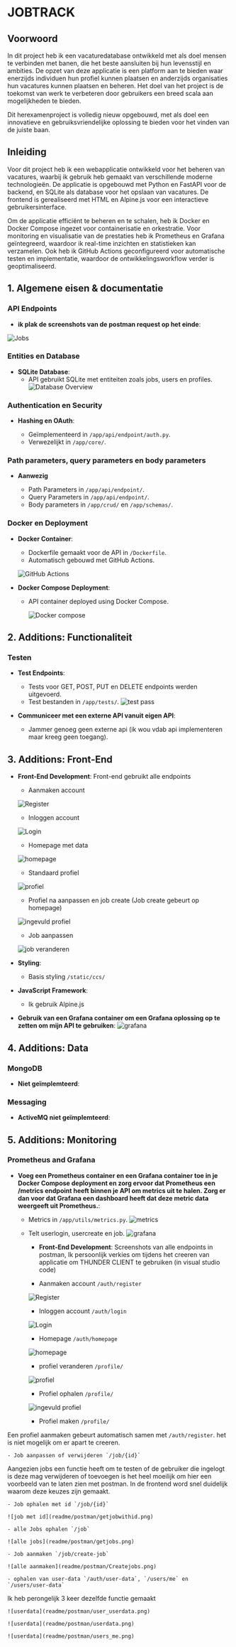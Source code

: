 # JOBTRACK

## Voorwoord

In dit project heb ik een vacaturedatabase ontwikkeld met als doel mensen te verbinden met banen, die het beste aansluiten bij hun levensstijl en ambities. De opzet van deze applicatie is een platform aan te bieden waar enerzijds individuen hun profiel kunnen plaatsen en anderzijds organisaties hun vacatures kunnen plaatsen en beheren. Het doel van het project is de toekomst van werk te verbeteren door gebruikers een breed scala aan mogelijkheden te bieden. 

Dit herexamenproject is volledig nieuw opgebouwd, met als doel een innovatieve en gebruiksvriendelijke oplossing te bieden voor het vinden van de juiste baan.

## Inleiding

Voor dit project heb ik een webapplicatie ontwikkeld voor het beheren van vacatures, waarbij ik gebruik heb gemaakt van verschillende moderne technologieën. De applicatie is opgebouwd met Python en FastAPI voor de backend, en SQLite als database voor het opslaan van vacatures. De frontend is gerealiseerd met HTML en Alpine.js voor een interactieve gebruikersinterface.

Om de applicatie efficiënt te beheren en te schalen, heb ik Docker en Docker Compose ingezet voor containerisatie en orkestratie. Voor monitoring en visualisatie van de prestaties heb ik Prometheus en Grafana geïntegreerd, waardoor ik real-time inzichten en statistieken kan verzamelen. Ook heb ik GitHub Actions geconfigureerd voor automatische testen en implementatie, waardoor de ontwikkelingsworkflow verder is geoptimaliseerd.

## 1. Algemene eisen & documentatie

### API Endpoints

- **ik plak de screenshots van de postman request op het einde**:

![Jobs](readme/endpoints.png)


### Entities en Database

- **SQLite Database**:
  - API gebruikt SQLite met entiteiten zoals jobs, users en profiles.
  ![Database Overview](readme/database_overview.png)

### Authentication en Security

- **Hashing en OAuth**:

  - Geïmplementeerd in `/app/api/endpoint/auth.py`.
  - Verwezelijkt  in `/app/core/`.

### Path parameters, query parameters en body parameters

- **Aanwezig**

  - Path Parameters in `/app/api/endpoint/`.
  - Query Parameters  in `/app/api/endpoint/`.
  - Body parameters  in `/app/crud/` en `/app/schemas/`.

### Docker en Deployment

- **Docker Container**:
  - Dockerfile gemaakt voor de API in `/Dockerfile`.
  - Automatisch gebouwd met GitHub Actions.

  ![GitHub Actions](readme/github_actions.png)

- **Docker Compose Deployment**:

  - API container deployed using Docker Compose.

    ![Docker compose](readme/docker_compose.png)

## 2. Additions: Functionaliteit

### Testen

- **Test Endpoints**:
  - Tests voor GET, POST, PUT en DELETE endpoints werden uitgevoerd.
  - Test bestanden in `/app/tests/`.
    ![test pass](readme/pytest.png)

- **Communiceer met een externe API vanuit eigen API**:
  - Jammer genoeg geen externe api (ik wou vdab api implementeren maar kreeg geen toegang).

## 3. Additions: Front-End

- **Front-End Development**:
    Front-end gebruikt alle endpoints 
    - Aanmaken account 

    ![Register](readme/fronternd/register.png)
    
    - Inloggen account
    
    ![Login](readme/fronternd/login.png)
    
    - Homepage met data
    
    ![homepage](readme/fronternd/homepage.png)
    
    - Standaard profiel
    
    ![profiel](readme/fronternd/profile.png)
    
    - Profiel na aanpassen en job create (Job create gebeurt op homepage)
    
    ![ingevuld profiel ](readme/fronternd/ingevuld_profile.png)
    
    - Job aanpassen 
    
    ![job veranderen](readme/fronternd/job_veranderen.png)

- **Styling**:
  - Basis styling `/static/ccs/`

- **JavaScript Framework**:
  - Ik gebruik Alpine.js

- **Gebruik van een Grafana container om een Grafana oplossing op te zetten om mijn API te gebruiken**:
    ![grafana](readme/grafana.png)


## 4. Additions: Data

### MongoDB
- **Niet geïmplemteerd**:

### Messaging
- **ActiveMQ niet geïmplemteerd**:

## 5. Additions: Monitoring

### Prometheus and Grafana

- **Voeg een Prometheus container en een Grafana container toe in je Docker Compose deployment en zorg ervoor dat Prometheus een /metrics endpoint heeft binnen je API om metrics uit te halen. Zorg er dan voor dat Grafana een dashboard heeft dat deze metric data weergeeft uit Prometheus.**:
  - Metrics in `/app/utils/metrics.py`.
    ![metrics](readme/metrics.png)
  - Telt userlogin, usercreate en job.
      ![grafana](readme/grafana.png)






      - **Front-End Development**:
Screenshots van alle endpoints in postman, Ik persoonlijk verkies om tijdens het creeren van applicatie om  THUNDER CLIENT te gebruiken (in visual studio code)


    - Aanmaken account `/auth/register`

    ![Register](readme/postman/register.png)
    
    - Inloggen account `/auth/login`
    
    ![Login](readme/postman/login.png)
    
    - Homepage `/auth/homepage`
    
    ![homepage](readme/postman/homepage.png)
    
    - profiel veranderen `/profile/`
    
    ![profiel](readme/postman/profilepatch.png)
    
    - Profiel ophalen `/profile/`
    
    ![ingevuld profiel ](readme/postman/profileget.png)

    - Profiel maken `/profile/`
    
Een profiel aanmaken gebeurt automatisch samen met `/auth/register`. het is niet mogelijk om er apart te creeren.
    
    - Job aanpassen of verwijderen `/job/{id}`
    
Aangezien jobs een functie heeft om te testen of de gebruiker die ingelogt is deze mag verwijderen of toevoegen is het heel moeilijk om hier een voorbeeld van te laten zien met postman. In de frontend word snel duidelijk waarom deze keuzes zijn gemaakt.

    - Job ophalen met id `/job/{id}`
    
    ![job met id](readme/postman/getjobwithid.png)

    - alle Jobs ophalen `/job`
    
    ![alle jobs](readme/postman/getjobs.png)

    - Job aanmaken `/job/create-job`
    
    ![alle aanmaken](readme/postman/Createjobs.png)

    - ophalen van user-data `/auth/user-data`, `/users/me` en `/users/user-data`

Ik heb perongelijk 3 keer dezelfde functie gemaakt 
    
    ![userdata](readme/postman/user_userdata.png)
    
    ![userdata](readme/postman/userdata.png)

    ![userdata](readme/postman/users_me.png)

